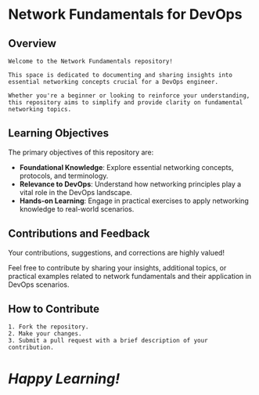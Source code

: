 # Network Fundamentals for DevOps

## Overview
```
Welcome to the Network Fundamentals repository!

This space is dedicated to documenting and sharing insights into essential networking concepts crucial for a DevOps engineer.

Whether you're a beginner or looking to reinforce your understanding, this repository aims to simplify and provide clarity on fundamental networking topics.
```
## Learning Objectives

The primary objectives of this repository are:

- **Foundational Knowledge**: Explore essential networking concepts, protocols, and terminology.
- **Relevance to DevOps**: Understand how networking principles play a vital role in the DevOps landscape.
- **Hands-on Learning**: Engage in practical exercises to apply networking knowledge to real-world scenarios.

## Contributions and Feedback

Your contributions, suggestions, and corrections are highly valued! 

Feel free to contribute by sharing your insights, additional topics, or practical examples related to network fundamentals and their application in DevOps scenarios.

## How to Contribute
```
1. Fork the repository.
2. Make your changes.
3. Submit a pull request with a brief description of your contribution.
```

# *Happy Learning!*
